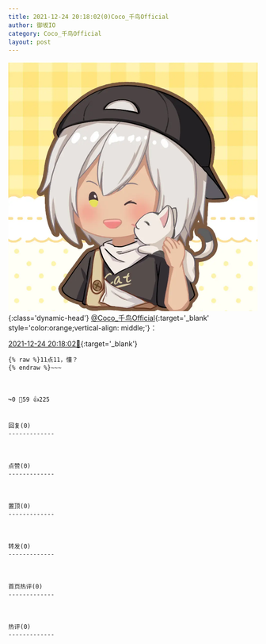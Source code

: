 ```yaml
---
title: 2021-12-24 20:18:02(0)Coco_千鸟Official
author: 御坂IO
category: Coco_千鸟Official
layout: post
---
```


![img](/images/85e485bc0dbd0cde4d15f24d7cffe9704618ad10.jpg){:class='dynamic-head'}
[@Coco_千鸟Official](https://space.bilibili.com/1891728206/dynamic){:target='_blank' style='color:orange;vertical-align: middle;'}：

[2021-12-24 20:18:02🔗](https://t.bilibili.com/607780315253024995){:target='_blank'}

~~~
{% raw %}11点11，懂？
{% endraw %}~~~



↪️0 💬59 👍225


回复(0)
-------------



点赞(0)
-------------



置顶(0)
-------------



转发(0)
-------------



首页热评(0)
-------------



热评(0)
-------------



